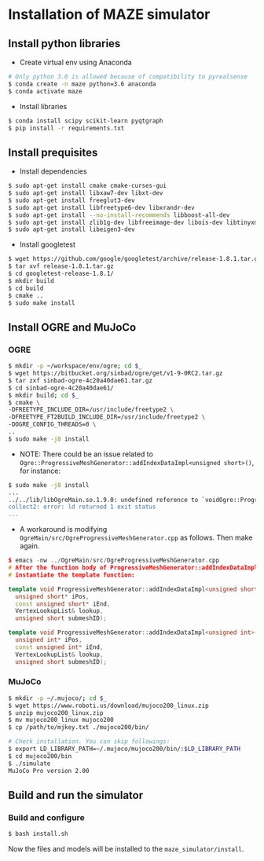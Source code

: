 <!--
Copyright (C) 2020, 2023 Mitsubishi Electric Research Laboratories (MERL)

SPDX-License-Identifier: AGPL-3.0-or-later
-->
# Installation of MAZE simulator

## Install python libraries

- Create virtual env using Anaconda

```bash
# Only python 3.6 is allowed because of compatibility to pyrealsense
$ conda create -n maze python=3.6 anaconda
$ conda activate maze
```

- Install libraries

```bash
$ conda install scipy scikit-learn pyqtgraph
$ pip install -r requirements.txt
```

## Install prequisites

- Install dependencies

```bash
$ sudo apt-get install cmake cmake-curses-gui
$ sudo apt-get install libxaw7-dev libxt-dev
$ sudo apt-get install freeglut3-dev
$ sudo apt-get install libfreetype6-dev libxrandr-dev
$ sudo apt-get install --no-install-recommends libboost-all-dev
$ sudo apt-get install zlib1g-dev libfreeimage-dev libois-dev libtinyxml-dev libzzip-dev libcppunit-dev libglew-dev libdevil-dev
$ sudo apt-get install libeigen3-dev
```

- Install googletest

```bash
$ wget https://github.com/google/googletest/archive/release-1.8.1.tar.gz
$ tar xvf release-1.8.1.tar.gz
$ cd googletest-release-1.8.1/
$ mkdir build
$ cd build
$ cmake ..
$ sudo make install
```

## Install OGRE and MuJoCo

### OGRE

```bash
$ mkdir -p ~/workspace/env/ogre; cd $_
$ wget https://bitbucket.org/sinbad/ogre/get/v1-9-0RC2.tar.gz
$ tar zxf sinbad-ogre-4c20a40dae61.tar.gz
$ cd sinbad-ogre-4c20a40dae61/
$ mkdir build; cd $_
$ cmake \
-DFREETYPE_INCLUDE_DIR=/usr/include/freetype2 \
-DFREETYPE_FT2BUILD_INCLUDE_DIR=/usr/include/freetype2 \
-DOGRE_CONFIG_THREADS=0 \
..
$ sudo make -j8 install
```

- NOTE: There could be an issue related to `Ogre::ProgressiveMeshGenerator::addIndexDataImpl<unsigned short>()`, for
  instance:

```bash
$ sudo make -j8 install
...
../../lib/libOgreMain.so.1.9.0: undefined reference to `voidOgre::ProgressiveMeshGenerator::addIndexDataImpl<unsigned short>(unsignedshort*, unsigned short const*,std::vector<Ogre::ProgressiveMeshGenerator::PMVertex*,Ogre::STLAllocator<Ogre::ProgressiveMeshGenerator::PMVertex*,Ogre::CategorisedAllocPolicy<(Ogre::MemoryCategory)0> > >&, unsignedshort)'
collect2: error: ld returned 1 exit status
...
```

- A workaround is modifying `OgreMain/src/OgreProgressiveMeshGenerator.cpp` as follows. Then make again.

```cpp
$ emacs -nw ../OgreMain/src/OgreProgressiveMeshGenerator.cpp
# After the function body of ProgressiveMeshGenerator::addIndexDataImpl(),
# instantiate the template function:

template void ProgressiveMeshGenerator::addIndexDataImpl<unsigned short>(
  unsigned short* iPos,
  const unsigned short* iEnd,
  VertexLookupList& lookup,
  unsigned short submeshID);

template void ProgressiveMeshGenerator::addIndexDataImpl<unsigned int>(
  unsigned int* iPos,
  const unsigned int* iEnd,
  VertexLookupList& lookup,
  unsigned short submeshID);
```

### MuJoCo

```bash
$ mkdir -p ~/.mujoco/; cd $_
$ wget https://www.roboti.us/download/mujoco200_linux.zip
$ unzip mujoco200_linux.zip
$ mv mujoco200_linux mujoco200
$ cp /path/to/mjkey.txt ./mujoco200/bin/

# Check installation. You can skip followings:
$ export LD_LIBRARY_PATH=~/.mujoco/mujoco200/bin/:$LD_LIBRARY_PATH
$ cd mujoco200/bin
$ ./simulate
MuJoCo Pro version 2.00
```

## Build and run the simulator

### Build and configure

```bash
$ bash install.sh
```

Now the files and models will be installed to the `maze_simulator/install`.
